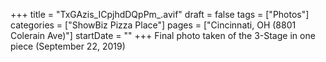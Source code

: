 +++
title = "TxGAzis_ICpjhdDQpPm_.avif"
draft = false
tags = ["Photos"]
categories = ["ShowBiz Pizza Place"]
pages = ["Cincinnati, OH (8801 Colerain Ave)"]
startDate = ""
+++
Final photo taken of the 3-Stage in one piece (September 22, 2019)
